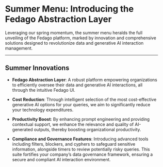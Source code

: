 # Summer Menu: Introducing the Fedago Abstraction Layer

Leveraging our spring momentum, the summer menu heralds the full unveiling of the Fedago platform, marked by innovation and comprehensive solutions designed to revolutionize data and generative AI interaction management.

---

## Summer Innovations

- **Fedago Abstraction Layer**: A robust platform empowering organizations to efficiently oversee their data and generative AI interactions, all through the intuitive Fedago UI.

- **Cost Reduction**: Through intelligent selection of the most cost-effective generative AI options for your queries, we aim to significantly reduce your technology expenditures.

- **Productivity Boost**: By enhancing prompt engineering and providing contextual support, we enhance the relevance and quality of AI-generated outputs, thereby boosting organizational productivity.

- **Compliance and Governance Features**: Introducing advanced tools including filters, blockers, and cyphers to safeguard sensitive information, alongside timers to review potentially risky queries. This suite fortifies your company’s data governance framework, ensuring a secure and compliant AI interaction environment.

